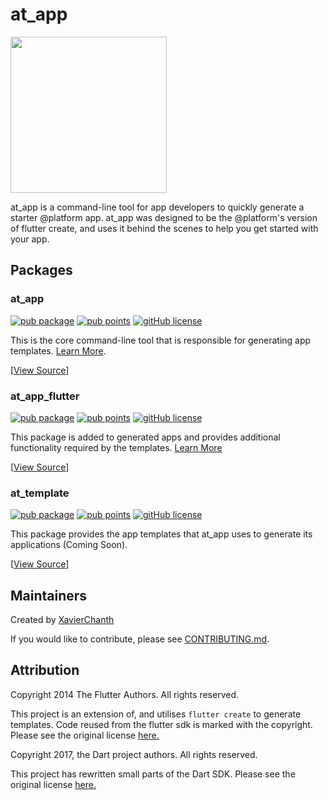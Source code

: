 # at_app

<img width=250px src="https://atsign.dev/assets/img/@platform_logo_grey.svg?sanitize=true">

at_app is a command-line tool for app developers to quickly generate a starter @platform app. at_app was designed to be the @platform's version of flutter create, and uses it behind the scenes to help you get started with your app.

## Packages

### at_app

[![pub package](https://img.shields.io/pub/v/at_app)](https://pub.dev/packages/at_app) [![pub points](https://badges.bar/at_app/pub%20points)](https://pub.dev/packages/at_app/score) [![gitHub license](https://img.shields.io/badge/license-BSD3-blue.svg)](packages/at_app/LICENSE)

This is the core command-line tool that is responsible for generating app templates. [Learn More](https://pub.dev/packages/at_app).

[[View Source](/packages/at_app)]

### at_app_flutter

[![pub package](https://img.shields.io/pub/v/at_app_flutter)](https://pub.dev/packages/at_app_flutter) [![pub points](https://badges.bar/at_app_flutter/pub%20points)](https://pub.dev/packages/at_app_flutter/score) [![gitHub license](https://img.shields.io/badge/license-BSD3-blue.svg)](packages/at_app_flutter/LICENSE)

This package is added to generated apps and provides additional functionality required by the templates. [Learn More](https://pub.dev/packages/at_app_flutter)

[[View Source](/packages/at_app_flutter)]

### at_template

[![pub package](https://img.shields.io/pub/v/at_template)](https://pub.dev/packages/at_template) [![pub points](https://badges.bar/at_template/pub%20points)](https://pub.dev/packages/at_app_templates/score) [![gitHub license](https://img.shields.io/badge/license-BSD3-blue.svg)](/packages/at_template/LICENSE)

This package provides the app templates that at_app uses to generate its applications (Coming Soon).

[[View Source](/packages/at_app_templates)]

## Maintainers

Created by [XavierChanth](https://github.com/xavierchanth)

If you would like to contribute, please see [CONTRIBUTING.md](/CONTRIBUTING.md).

## Attribution

Copyright 2014 The Flutter Authors. All rights reserved.

This project is an extension of, and utilises `flutter create` to generate templates.
Code reused from the flutter sdk is marked with the copyright.
Please see the original license [here.](https://github.com/flutter/flutter/blob/master/LICENSE)

Copyright 2017, the Dart project authors. All rights reserved.

This project has rewritten small parts of the Dart SDK.
Please see the original license [here.](https://github.com/dart-lang/sdk/blob/main/LICENSE)
